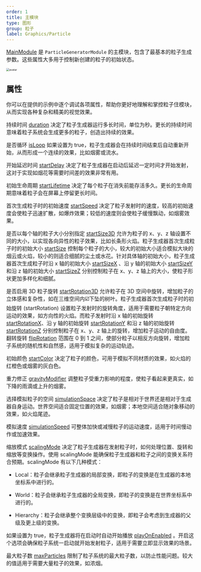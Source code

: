 ```yaml
---
order: 1
title: 主模块
type: 图形
group: 粒子
label: Graphics/Particle
---
```


[MainModule](/apis/core/#MainModule) 是 `ParticleGeneratorModule` 的主模块，包含了最基本的粒子生成参数。这些属性大多用于控制新创建的粒子的初始状态。

<img src="https://mdn.alipayobjects.com/huamei_qbugvr/afts/img/A*JUjgTLfiz7kAAAAAAAAAAAAADtKFAQ/original" alt="avatar" style="zoom:50%;" />

## 属性

<playground src="particle-mainModule.ts"></playground>

你可以在提供的示例中逐个调试各项属性，帮助你更好地理解和掌控粒子住模块，从而实现各种复杂和精美的视觉效果。

持续时间 [duration](/apis/core/#MainModule-duration) 决定了粒子生成器运行多长时间，单位为秒。更长的持续时间意味着粒子系统会生成更多的粒子，创造出持续的效果。

是否循环 [isLoop](/apis/core/#MainModule-isLoop) 如果设置为 true，粒子生成器会在持续时间结束后自动重新开始，从而形成一个连续的效果，比如烟雾或流水。

开始延迟时间 [startDelay](/apis/core/#MainModule-startDelay) 决定了粒子生成器在启动后延迟一定时间才开始发射，这对于实现如烟花等需要时间差的效果非常有用。

初始生命周期 [startLifetime](/apis/core/#MainModule-startLifetime) 决定了每个粒子在消失前能存活多久。更长的生命周期意味着粒子会在屏幕上停留更长时间。

首次生成粒子时的初始速度 [startSpeed](/apis/core/#MainModule-startSpeed) 决定了粒子发射时的速度，较高的初始速度会使粒子迅速扩散，如爆炸效果；较低的速度则会使粒子缓慢飘动，如烟雾效果。

是否以每个轴的粒子大小分别指定 [startSize3D](/apis/core/#MainModule-startSize3D) 允许为粒子的 x、y、z 轴设置不同的大小，以实现各向异性的粒子效果，比如长条形火焰。粒子生成器首次生成粒子时的初始大小 [startSize](/apis/core/#MainModule-startSize) 控制每个粒子的大小，较大的初始大小适合模拟大块的烟云或火焰，较小的则适合细腻的尘土或水花。针对具体轴的初始大小，粒子生成器首次生成粒子时沿 x 轴的初始大小 [startSizeX](/apis/core/#MainModule-startSizeX) 、沿 y 轴的初始大小 [startSizeY](/apis/core/#MainModule-startSizeY) 和沿 z 轴的初始大小 [startSizeZ](/apis/core/#MainModule-startSizeZ) 分别控制粒子在 x、y、z 轴上的大小，使粒子形状更加多样化和细腻。

是否启用 3D 粒子旋转 [startRotation3D](/apis/core/#MainModule-startRotation3D) 允许粒子在 3D 空间中旋转，增加粒子的立体感和复杂性，如在三维空间内☑️下坠的树叶。粒子生成器首次生成粒子时的初始旋转 (startRotation) 设置粒子发射时的旋转角度，适用于需要粒子朝特定方向运动的效果，如方向性的火焰。而粒子发射时沿 x 轴的初始旋转 [startRotationX](/apis/core/#MainModule-startRotationX)、沿 y 轴的初始旋转 [startRotationY](/apis/core/#MainModule-startRotationY) 和沿 z 轴的初始旋转 [startRotationZ](/apis/core/#MainModule-startRotationZ) 分别控制粒子在 x、y、z 轴上的旋转，增加粒子运动的自由度。翻转旋转 [flipRotation](/apis/core/#MainModule-flipRotation) 范围在 0 到 1 之间，使部分粒子以相反方向旋转，增加粒子系统的随机性和自然感，适用于模拟复杂的运动轨迹。

初始颜色 [startColor](/apis/core/#MainModule-startColor) 决定了粒子的颜色，可用于模拟不同材质的效果，如火焰的红橙色或烟雾的灰白色。

重力修正 [gravityModifier](/apis/core/#MainModule-gravityModifier) 调整粒子受重力影响的程度，使粒子看起来更真实，如下降的雨滴或上升的烟雾。

选择模拟粒子的空间 [simulationSpace](/apis/core/#MainModule-simulationSpace) 决定了粒子是相对于世界还是相对于生成器自身运动。世界空间适合固定位置的效果，如烟雾；本地空间适合随对象移动的效果，如火焰尾迹。

模拟速度 [simulationSpeed](/apis/core/#MainModule-simulationSpeed) 可整体加快或减慢粒子的运动速度，适用于时间慢动作或加速效果。

缩放模式 [scalingMode](/apis/core/#MainModule-scalingMode) 决定了粒子生成器在发射粒子时，如何处理位置、旋转和缩放等变换操作。使用 scalingMode 能确保粒子生成器和粒子之间的变换关系符合预期。scalingMode 有以下几种模式：

- Local：粒子会继承粒子生成器的局部变换，即粒子的变换是在生成器的本地坐标系中进行的。

- World：粒子会继承粒子生成器的全局变换，即粒子的变换是在世界坐标系中进行的。

- Hierarchy：粒子会继承整个变换层级中的变换，即粒子会考虑到生成器的父级及更上级的变换。

如果设置为 true，粒子生成器将在启动时自动开始播放 [playOnEnabled](/apis/core/#MainModule-playOnEnabled) 。开启这个选项会确保粒子系统一启动就开始发射粒子，适用于需要立即显示效果的场景。

最大粒子数 [maxParticles](/apis/core/#MainModule-maxParticles) 限制了粒子系统的最大粒子数，以防止性能问题。较大的值适用于需要大量粒子的效果，如浓烟。
